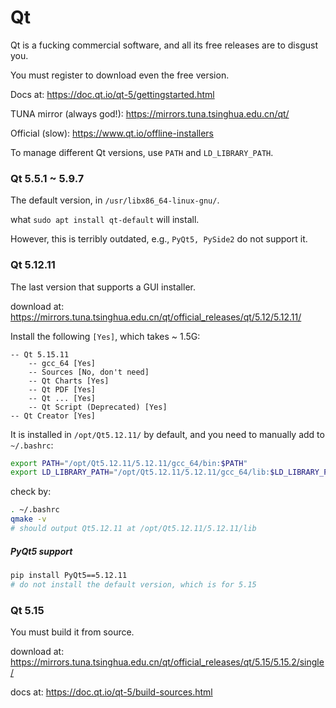 # Qt

Qt is a fucking commercial software, and all its free releases are to disgust you.



You must register to download even the free version.

Docs at: https://doc.qt.io/qt-5/gettingstarted.html

TUNA mirror (always god!): https://mirrors.tuna.tsinghua.edu.cn/qt/

Official (slow): https://www.qt.io/offline-installers 



To manage different Qt versions, use `PATH` and `LD_LIBRARY_PATH`.



### Qt 5.5.1 ~ 5.9.7

The default version, in `/usr/libx86_64-linux-gnu/`. 

what `sudo apt install qt-default` will install. 

However, this is terribly outdated, e.g., `PyQt5, PySide2` do not support it.



### Qt 5.12.11

The last version that supports a GUI installer.

download at: https://mirrors.tuna.tsinghua.edu.cn/qt/official_releases/qt/5.12/5.12.11/

Install the following `[Yes]`, which takes ~ 1.5G:

```
-- Qt 5.15.11
    -- gcc_64 [Yes]
    -- Sources [No, don't need] 
    -- Qt Charts [Yes]
    -- Qt PDF [Yes]
    -- Qt ... [Yes]
    -- Qt Script (Deprecated) [Yes]
-- Qt Creator [Yes]
```

It is installed in `/opt/Qt5.12.11/` by default, and you need to manually add to `~/.bashrc`:

```bash
export PATH="/opt/Qt5.12.11/5.12.11/gcc_64/bin:$PATH"
export LD_LIBRARY_PATH="/opt/Qt5.12.11/5.12.11/gcc_64/lib:$LD_LIBRARY_PATH"
```

check by:

```bash
. ~/.bashrc
qmake -v
# should output Qt5.12.11 at /opt/Qt5.12.11/5.12.11/lib
```



##### PyQt5 support

```bash
pip install PyQt5==5.12.11
# do not install the default version, which is for 5.15
```





### Qt 5.15

You must build it from source. 

download at: https://mirrors.tuna.tsinghua.edu.cn/qt/official_releases/qt/5.15/5.15.2/single/

docs at: https://doc.qt.io/qt-5/build-sources.html



